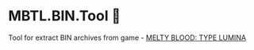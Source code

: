 # MBTL.BIN.Tool :see_no_evil:
Tool for extract BIN archives from game - [MELTY BLOOD: TYPE LUMINA](https://store.steampowered.com/app/1372280/MELTY_BLOOD_TYPE_LUMINA/)
